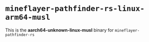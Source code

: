 # `mineflayer-pathfinder-rs-linux-arm64-musl`

This is the **aarch64-unknown-linux-musl** binary for `mineflayer-pathfinder-rs`
